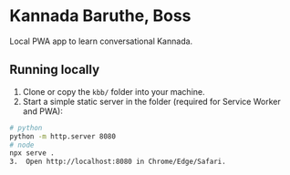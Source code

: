 # Kannada Baruthe, Boss

Local PWA app to learn conversational Kannada.

## Running locally

1. Clone or copy the `kbb/` folder into your machine.
2. Start a simple static server in the folder (required for Service Worker and PWA):

```bash
# python
python -m http.server 8080
# node
npx serve .
3.	Open http://localhost:8080 in Chrome/Edge/Safari.
